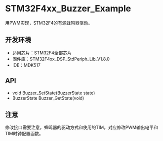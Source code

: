 # STM32F4xx_Buzzer_Example

用PWM实现，STM32F4的有源蜂鸣器驱动。

## 开发环境

* 适用芯片：STM32F4全部芯片
* 固件库：STM32F4xx_DSP_StdPeriph_Lib_V1.8.0
* IDE：MDK517

## API

* void Buzzer_SetState(BuzzerState state)
* BuzzerState Buzzer_GetState(void)

## 注意

修改接口需要注意，蜂鸣器的驱动方式和使用的TIM。对应修改PWM输出电平和TIM时钟配置函数。
